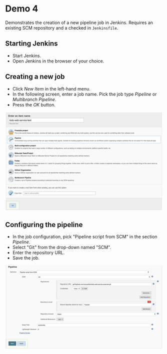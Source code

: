 # Demo 4

Demonstrates the creation of a new pipeline job in Jenkins. Requires an existing SCM repository and a checked in `Jenkinsfile`.

## Starting Jenkins

* Start Jenkins.
* Open Jenkins in the browser of your choice.

## Creating a new job

* Click _New Item_ in the left-hand menu.
* In the following screen, enter a job name. Pick the job type _Pipeline_ or _Multibranch Pipeline_.
* Press the _OK_ button.

![Create New Job](./images/create-job.png)

## Configuring the pipeline

* In the job configuration, pick "Pipeline script from SCM" in the section _Pipeline_.
* Select "Git" from the drop-down named "SCM".
* Enter the repository URL.
* Save the job.

![Configure Pipeline](./images/configure-pipeline.png)